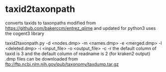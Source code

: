 # taxid2taxonpath
converts taxids to taxonpaths
modified from https://github.com/bakerccm/entrez_qiime and updated for python3
uses the cogent3 library

taxid2taxonpath.py 
-d <nodes.dmp> 
-m <names.dmp> 
-e <merged.dmp> 
-l <deleted.dmp> 
-i <input_file> 
-o <output_file> 
-c <column of taxid> 
-r <column of readname>
the default column of taxid is 3 and the default column of readname is 2 (for kraken2 output)
.dmp files can be downloaded from ftp://ftp.ncbi.nlm.nih.gov/pub/taxonomy/taxdump.tar.gz
